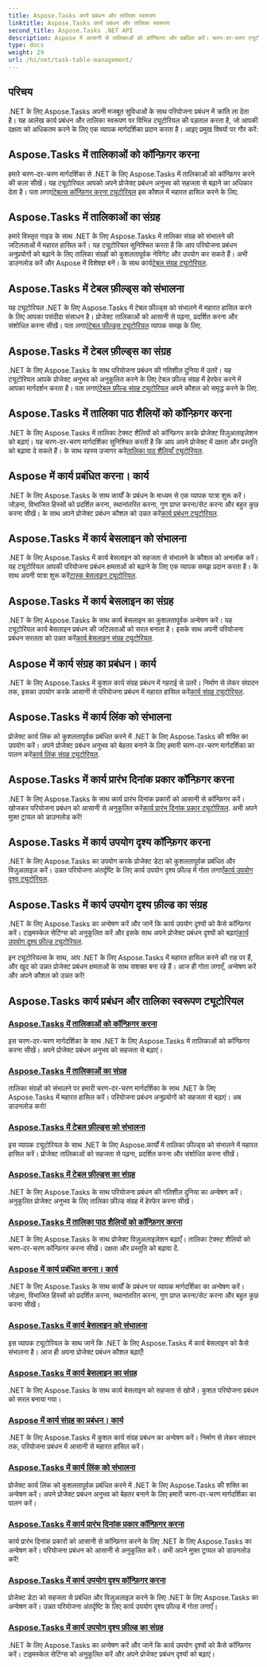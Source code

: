 ```yaml
---
title: Aspose.Tasks कार्य प्रबंधन और तालिका स्वरूपण
linktitle: Aspose.Tasks कार्य प्रबंधन और तालिका स्वरूपण
second_title: Aspose.Tasks .NET API
description: Aspose में आसानी से तालिकाओं को कॉन्फ़िगर और प्रबंधित करें। चरण-दर-चरण ट्यूटोरियल के साथ .NET के लिए कार्य। परियोजना प्रबंधन दक्षता और प्रस्तुति कौशल बढ़ाएँ।
type: docs
weight: 29
url: /hi/net/task-table-management/
---
```

## परिचय

.NET के लिए Aspose.Tasks अपनी मजबूत सुविधाओं के साथ परियोजना प्रबंधन में क्रांति ला देता है। यह आलेख कार्य प्रबंधन और तालिका स्वरूपण पर विभिन्न ट्यूटोरियल की पड़ताल करता है, जो आपकी दक्षता को अधिकतम करने के लिए एक व्यापक मार्गदर्शिका प्रदान करता है। आइए प्रमुख विषयों पर गौर करें:

## Aspose.Tasks में तालिकाओं को कॉन्फ़िगर करना

हमारे चरण-दर-चरण मार्गदर्शिका से .NET के लिए Aspose.Tasks में तालिकाओं को कॉन्फ़िगर करने की कला सीखें। यह ट्यूटोरियल आपको अपने प्रोजेक्ट प्रबंधन अनुभव को सहजता से बढ़ाने का अधिकार देता है। पता लगाएं[टेबल्स कॉन्फ़िगर करना ट्यूटोरियल](./configuring-tables/) इस कौशल में महारत हासिल करने के लिए.

## Aspose.Tasks में तालिकाओं का संग्रह

 हमारे विस्तृत गाइड के साथ .NET के लिए Aspose.Tasks में तालिका संग्रह को संभालने की जटिलताओं में महारत हासिल करें। यह ट्यूटोरियल सुनिश्चित करता है कि आप परियोजना प्रबंधन अनुप्रयोगों को बढ़ाने के लिए तालिका संग्रहों को कुशलतापूर्वक नेविगेट और उपयोग कर सकते हैं। अभी डाउनलोड करें और Aspose में विशेषज्ञ बनें। के साथ कार्य[टेबल संग्रह ट्यूटोरियल](./table-collection/).

## Aspose.Tasks में टेबल फ़ील्ड्स को संभालना

 यह ट्यूटोरियल .NET के लिए Aspose.Tasks में टेबल फ़ील्ड्स को संभालने में महारत हासिल करने के लिए आपका पसंदीदा संसाधन है। प्रोजेक्ट तालिकाओं को आसानी से पढ़ना, प्रदर्शित करना और संशोधित करना सीखें। पता लगाएं[टेबल फील्ड्स ट्यूटोरियल](./table-fields/) व्यापक समझ के लिए.

## Aspose.Tasks में टेबल फ़ील्ड्स का संग्रह

.NET के लिए Aspose.Tasks के साथ परियोजना प्रबंधन की गतिशील दुनिया में उतरें। यह ट्यूटोरियल आपके प्रोजेक्ट अनुभव को अनुकूलित करने के लिए टेबल फ़ील्ड संग्रह में हेरफेर करने में आपका मार्गदर्शन करता है। पता लगाएं[टेबल फ़ील्ड संग्रह ट्यूटोरियल](./table-field-collection/) अपने कौशल को समृद्ध करने के लिए.

## Aspose.Tasks में तालिका पाठ शैलियों को कॉन्फ़िगर करना

 .NET के लिए Aspose.Tasks में तालिका टेक्स्ट शैलियों को कॉन्फ़िगर करके प्रोजेक्ट विज़ुअलाइज़ेशन को बढ़ाएं। यह चरण-दर-चरण मार्गदर्शिका सुनिश्चित करती है कि आप अपने प्रोजेक्ट में दक्षता और प्रस्तुति को बढ़ावा दे सकते हैं। के साथ रहस्य उजागर करें[तालिका पाठ शैलियाँ ट्यूटोरियल](./table-text-styles/).

## Aspose में कार्य प्रबंधित करना। कार्य

 .NET के लिए Aspose.Tasks के साथ कार्यों के प्रबंधन के माध्यम से एक व्यापक यात्रा शुरू करें। जोड़ना, विभाजित हिस्सों को प्रदर्शित करना, स्थानांतरित करना, गुण प्राप्त करना/सेट करना और बहुत कुछ करना सीखें। के साथ अपने प्रोजेक्ट प्रबंधन कौशल को उन्नत करें[कार्य प्रबंधन ट्यूटोरियल](./managing-tasks/).

## Aspose.Tasks में कार्य बेसलाइन को संभालना

.NET के लिए Aspose.Tasks में कार्य बेसलाइन को सहजता से संभालने के कौशल को अनलॉक करें। यह ट्यूटोरियल आपकी परियोजना प्रबंधन क्षमताओं को बढ़ाने के लिए एक व्यापक समझ प्रदान करता है। के साथ अपनी यात्रा शुरू करें[टास्क बेसलाइन ट्यूटोरियल](./task-baselines/).

## Aspose.Tasks में कार्य बेसलाइन का संग्रह

 .NET के लिए Aspose.Tasks के साथ कार्य बेसलाइन का कुशलतापूर्वक अन्वेषण करें। यह ट्यूटोरियल कार्य बेसलाइन प्रबंधन की जटिलताओं को सरल बनाता है। इसके साथ अपनी परियोजना प्रबंधन सरलता को उन्नत करें[कार्य बेसलाइन संग्रह ट्यूटोरियल](./task-baseline-collection/).

## Aspose में कार्य संग्रह का प्रबंधन। कार्य

 .NET के लिए Aspose.Tasks में कुशल कार्य संग्रह प्रबंधन में गहराई से उतरें। निर्माण से लेकर संपादन तक, इसका उपयोग करके आसानी से परियोजना प्रबंधन में महारत हासिल करें[कार्य संग्रह ट्यूटोरियल](./task-collection/).

## Aspose.Tasks में कार्य लिंक को संभालना

 प्रोजेक्ट कार्य लिंक को कुशलतापूर्वक प्रबंधित करने में .NET के लिए Aspose.Tasks की शक्ति का उपयोग करें। अपने प्रोजेक्ट प्रबंधन अनुभव को बेहतर बनाने के लिए हमारी चरण-दर-चरण मार्गदर्शिका का पालन करें[कार्य लिंक संग्रह ट्यूटोरियल](./task-link-collection/).

## Aspose.Tasks में कार्य प्रारंभ दिनांक प्रकार कॉन्फ़िगर करना

 .NET के लिए Aspose.Tasks के साथ कार्य प्रारंभ दिनांक प्रकारों को आसानी से कॉन्फ़िगर करें। खोजकर परियोजना प्रबंधन को आसानी से अनुकूलित करें[कार्य प्रारंभ दिनांक प्रकार ट्यूटोरियल](./task-start-date-types/). अभी अपने मुफ़्त ट्रायल को डाउनलोड करें!

## Aspose.Tasks में कार्य उपयोग दृश्य कॉन्फ़िगर करना

 .NET के लिए Aspose.Tasks का उपयोग करके प्रोजेक्ट डेटा को कुशलतापूर्वक प्रबंधित और विज़ुअलाइज़ करें। उन्नत परियोजना अंतर्दृष्टि के लिए कार्य उपयोग दृश्य फ़ील्ड में गोता लगाएँ[कार्य उपयोग दृश्य ट्यूटोरियल](./task-usage-views/).

## Aspose.Tasks में कार्य उपयोग दृश्य फ़ील्ड का संग्रह

 .NET के लिए Aspose.Tasks का अन्वेषण करें और जानें कि कार्य उपयोग दृश्यों को कैसे कॉन्फ़िगर करें। टाइमस्केल सेटिंग्स को अनुकूलित करें और इसके साथ अपने प्रोजेक्ट प्रबंधन दृश्यों को बढ़ाएं[कार्य उपयोग दृश्य फ़ील्ड ट्यूटोरियल](./task-usage-view-fields/).

इन ट्यूटोरियल्स के साथ, आप .NET के लिए Aspose.Tasks में महारत हासिल करने की राह पर हैं, और खुद को उन्नत प्रोजेक्ट प्रबंधन क्षमताओं के साथ सशक्त बना रहे हैं। आज ही गोता लगाएँ, अन्वेषण करें और अपने कौशल को उन्नत करें!
## Aspose.Tasks कार्य प्रबंधन और तालिका स्वरूपण ट्यूटोरियल
### [Aspose.Tasks में तालिकाओं को कॉन्फ़िगर करना](./configuring-tables/)
इस चरण-दर-चरण मार्गदर्शिका के साथ .NET के लिए Aspose.Tasks में तालिकाओं को कॉन्फ़िगर करना सीखें। अपने प्रोजेक्ट प्रबंधन अनुभव को सहजता से बढ़ाएं।
### [Aspose.Tasks में तालिकाओं का संग्रह](./table-collection/)
तालिका संग्रहों को संभालने पर हमारी चरण-दर-चरण मार्गदर्शिका के साथ .NET के लिए Aspose.Tasks में महारत हासिल करें। परियोजना प्रबंधन अनुप्रयोगों को सहजता से बढ़ाएं। अब डाउनलोड करो!
### [Aspose.Tasks में टेबल फ़ील्ड्स को संभालना](./table-fields/)
इस व्यापक ट्यूटोरियल के साथ .NET के लिए Aspose.कार्यों में तालिका फ़ील्ड्स को संभालने में महारत हासिल करें। प्रोजेक्ट तालिकाओं को सहजता से पढ़ना, प्रदर्शित करना और संशोधित करना सीखें।
### [Aspose.Tasks में टेबल फ़ील्ड्स का संग्रह](./table-field-collection/)
.NET के लिए Aspose.Tasks के साथ परियोजना प्रबंधन की गतिशील दुनिया का अन्वेषण करें। अनुकूलित प्रोजेक्ट अनुभव के लिए तालिका फ़ील्ड संग्रह में हेरफेर करना सीखें।
### [Aspose.Tasks में तालिका पाठ शैलियों को कॉन्फ़िगर करना](./table-text-styles/)
.NET के लिए Aspose.Tasks के साथ प्रोजेक्ट विज़ुअलाइज़ेशन बढ़ाएँ। तालिका टेक्स्ट शैलियों को चरण-दर-चरण कॉन्फ़िगर करना सीखें। दक्षता और प्रस्तुति को बढ़ावा दें.
### [Aspose में कार्य प्रबंधित करना। कार्य](./managing-tasks/)
.NET के लिए Aspose.Tasks के साथ कार्यों के प्रबंधन पर व्यापक मार्गदर्शिका का अन्वेषण करें। जोड़ना, विभाजित हिस्सों को प्रदर्शित करना, स्थानांतरित करना, गुण प्राप्त करना/सेट करना और बहुत कुछ करना सीखें।
### [Aspose.Tasks में कार्य बेसलाइन को संभालना](./task-baselines/)
इस व्यापक ट्यूटोरियल के साथ जानें कि .NET के लिए Aspose.Tasks में कार्य बेसलाइन को कैसे संभालना है। आज ही अपना प्रोजेक्ट प्रबंधन कौशल बढ़ाएँ!
### [Aspose.Tasks में कार्य बेसलाइन का संग्रह](./task-baseline-collection/)
.NET के लिए Aspose.Tasks के साथ कार्य बेसलाइन को सहजता से खोजें। कुशल परियोजना प्रबंधन को सरल बनाया गया।
### [Aspose में कार्य संग्रह का प्रबंधन। कार्य](./task-collection/)
.NET के लिए Aspose.Tasks में कुशल कार्य संग्रह प्रबंधन का अन्वेषण करें। निर्माण से लेकर संपादन तक, परियोजना प्रबंधन में आसानी से महारत हासिल करें।
### [Aspose.Tasks में कार्य लिंक को संभालना](./task-link-collection/)
प्रोजेक्ट कार्य लिंक को कुशलतापूर्वक प्रबंधित करने में .NET के लिए Aspose.Tasks की शक्ति का अन्वेषण करें। अपने प्रोजेक्ट प्रबंधन अनुभव को बेहतर बनाने के लिए हमारी चरण-दर-चरण मार्गदर्शिका का पालन करें।
### [Aspose.Tasks में कार्य प्रारंभ दिनांक प्रकार कॉन्फ़िगर करना](./task-start-date-types/)
कार्य प्रारंभ दिनांक प्रकारों को आसानी से कॉन्फ़िगर करने के लिए .NET के लिए Aspose.Tasks का अन्वेषण करें। परियोजना प्रबंधन को आसानी से अनुकूलित करें। अभी अपने मुफ़्त ट्रायल को डाउनलोड करें!
### [Aspose.Tasks में कार्य उपयोग दृश्य कॉन्फ़िगर करना](./task-usage-views/)
प्रोजेक्ट डेटा को सहजता से प्रबंधित और विज़ुअलाइज़ करने के लिए .NET के लिए Aspose.Tasks का अन्वेषण करें। उन्नत परियोजना अंतर्दृष्टि के लिए कार्य उपयोग दृश्य फ़ील्ड में गोता लगाएँ।
### [Aspose.Tasks में कार्य उपयोग दृश्य फ़ील्ड का संग्रह](./task-usage-view-fields/)
.NET के लिए Aspose.Tasks का अन्वेषण करें और जानें कि कार्य उपयोग दृश्यों को कैसे कॉन्फ़िगर करें। टाइमस्केल सेटिंग्स को अनुकूलित करें और अपने प्रोजेक्ट प्रबंधन दृश्यों को बढ़ाएं।